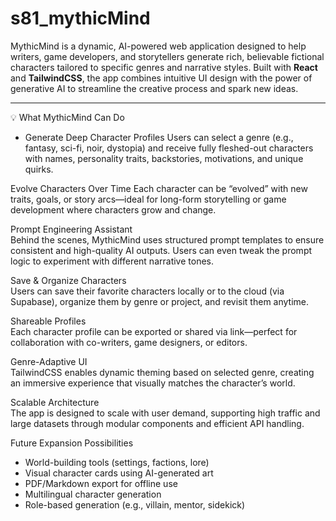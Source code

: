# s81_mythicMind

MythicMind is a dynamic, AI-powered web application designed to help writers, game developers, and storytellers generate rich, believable fictional characters tailored to specific genres and narrative styles. Built with **React** and **TailwindCSS**, the app combines intuitive UI design with the power of generative AI to streamline the creative process and spark new ideas.

---

 💡 What MythicMind Can Do

- Generate Deep Character Profiles
  Users can select a genre (e.g., fantasy, sci-fi, noir, dystopia) and receive fully fleshed-out characters with names, personality traits, backstories, motivations, and unique quirks.

 Evolve Characters Over Time 
  Each character can be “evolved” with new traits, goals, or story arcs—ideal for long-form storytelling or game development where characters grow and change.

 Prompt Engineering Assistant  
  Behind the scenes, MythicMind uses structured prompt templates to ensure consistent and high-quality AI outputs. Users can even tweak the prompt logic to experiment with different narrative tones.

 Save & Organize Characters  
  Users can save their favorite characters locally or to the cloud (via Supabase), organize them by genre or project, and revisit them anytime.

Shareable Profiles  
  Each character profile can be exported or shared via link—perfect for collaboration with co-writers, game designers, or editors.

 Genre-Adaptive UI  
  TailwindCSS enables dynamic theming based on selected genre, creating an immersive experience that visually matches the character’s world.

Scalable Architecture  
  The app is designed to scale with user demand, supporting high traffic and large datasets through modular components and efficient API handling.

 Future Expansion Possibilities 
  - World-building tools (settings, factions, lore)  
  - Visual character cards using AI-generated art  
  - PDF/Markdown export for offline use  
  - Multilingual character generation  
  - Role-based generation (e.g., villain, mentor, sidekick)

